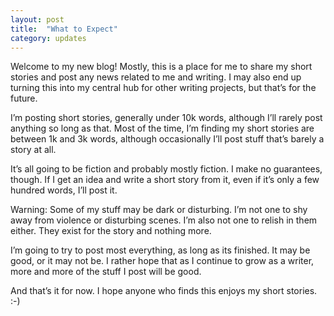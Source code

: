 ```yaml
---
layout: post
title:  "What to Expect"
category: updates
---
```


Welcome to my new blog!  Mostly, this is a place for me to share my short stories and post any news related to me and writing.  I may also end up turning this into my central hub for other writing projects, but that’s for the future.

I’m posting short stories, generally under 10k words, although I’ll rarely post anything so long as that.  Most of the time, I’m finding my short stories are between 1k and 3k words, although occasionally I’ll post stuff that’s barely a story at all.  

It’s all going to be fiction and probably mostly fiction.  I make no guarantees, though.  If I get an idea and write a short story from it, even if it’s only a few hundred words, I’ll post it. 

Warning: Some of my stuff may be dark or disturbing.  I’m not one to shy away from violence or disturbing scenes.  I’m also not one to relish in them either.  They exist for the story and nothing more.

I’m going to try to post most everything, as long as its finished.  It may be good, or it may not be.  I rather hope that as I continue to grow as a writer, more and more of the stuff I post will be good.  

And that’s it for now.  I hope anyone who finds this enjoys my short stories. :-) 